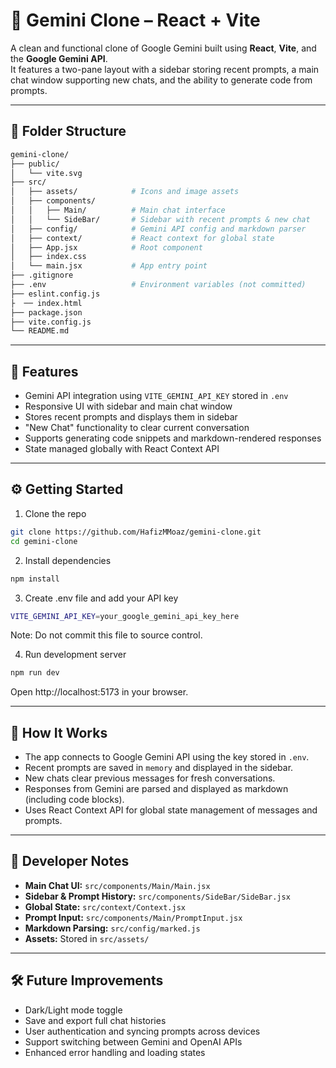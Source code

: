 # 🔮 Gemini Clone – React + Vite

A clean and functional clone of Google Gemini built using **React**, **Vite**, and the **Google Gemini API**.  
It features a two-pane layout with a sidebar storing recent prompts, a main chat window supporting new chats, and the ability to generate code from prompts.

---

## 📁 Folder Structure

```bash
gemini-clone/
├── public/
│   └── vite.svg
├── src/
│   ├── assets/            # Icons and image assets
│   ├── components/
│   │   ├── Main/          # Main chat interface
│   │   └── SideBar/       # Sidebar with recent prompts & new chat
│   ├── config/            # Gemini API config and markdown parser
│   ├── context/           # React context for global state
│   ├── App.jsx            # Root component
│   ├── index.css
│   └── main.jsx           # App entry point
├── .gitignore
├── .env                   # Environment variables (not committed)
├── eslint.config.js
├  ── index.html
├── package.json
├── vite.config.js
└── README.md
```


---

## 🚀 Features

- Gemini API integration using `VITE_GEMINI_API_KEY` stored in `.env`
- Responsive UI with sidebar and main chat window
- Stores recent prompts and displays them in sidebar
- "New Chat" functionality to clear current conversation
- Supports generating code snippets and markdown-rendered responses
- State managed globally with React Context API

---

## ⚙️ Getting Started

1. Clone the repo

```bash
git clone https://github.com/HafizMMoaz/gemini-clone.git
cd gemini-clone
```

2. Install dependencies

```bash
npm install
```

3. Create .env file and add your API key

```bash
VITE_GEMINI_API_KEY=your_google_gemini_api_key_here
```
Note: Do not commit this file to source control.

4. Run development server

```bash
npm run dev
```
Open http://localhost:5173 in your browser.

---

## 🧠 How It Works

- The app connects to Google Gemini API using the key stored in `.env`.
- Recent prompts are saved in `memory` and displayed in the sidebar.
- New chats clear previous messages for fresh conversations.
- Responses from Gemini are parsed and displayed as markdown (including code blocks).
- Uses React Context API for global state management of messages and prompts.

---

## 🧪 Developer Notes

- **Main Chat UI:** `src/components/Main/Main.jsx`
- **Sidebar & Prompt History:** `src/components/SideBar/SideBar.jsx`
- **Global State:** `src/context/Context.jsx`
- **Prompt Input:** `src/components/Main/PromptInput.jsx`
- **Markdown Parsing:** `src/config/marked.js`
- **Assets:** Stored in `src/assets/`

---

## 🛠 Future Improvements

- Dark/Light mode toggle
- Save and export full chat histories
- User authentication and syncing prompts across devices
- Support switching between Gemini and OpenAI APIs
- Enhanced error handling and loading states


